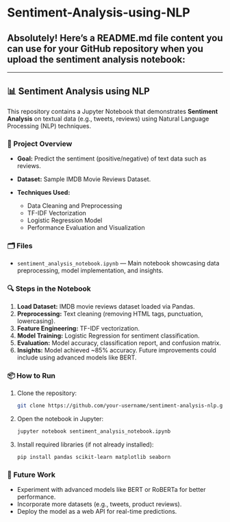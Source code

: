 # Sentiment-Analysis-using-NLP
## Absolutely! Here’s a **README.md** file content you can use for your GitHub repository when you upload the sentiment analysis notebook:

---

## 📊 Sentiment Analysis using NLP

This repository contains a Jupyter Notebook that demonstrates **Sentiment Analysis** on textual data (e.g., tweets, reviews) using Natural Language Processing (NLP) techniques.

### 🚀 Project Overview

* **Goal:** Predict the sentiment (positive/negative) of text data such as reviews.
* **Dataset:** Sample IMDB Movie Reviews Dataset.
* **Techniques Used:**

  * Data Cleaning and Preprocessing
  * TF-IDF Vectorization
  * Logistic Regression Model
  * Performance Evaluation and Visualization

### 🗂️ Files

* `sentiment_analysis_notebook.ipynb` — Main notebook showcasing data preprocessing, model implementation, and insights.

### 🔍 Steps in the Notebook

1. **Load Dataset:** IMDB movie reviews dataset loaded via Pandas.
2. **Preprocessing:** Text cleaning (removing HTML tags, punctuation, lowercasing).
3. **Feature Engineering:** TF-IDF vectorization.
4. **Model Training:** Logistic Regression for sentiment classification.
5. **Evaluation:** Model accuracy, classification report, and confusion matrix.
6. **Insights:** Model achieved \~85% accuracy. Future improvements could include using advanced models like BERT.

### 📦 How to Run

1. Clone the repository:

   ```bash
   git clone https://github.com/your-username/sentiment-analysis-nlp.git
   ```
2. Open the notebook in Jupyter:

   ```bash
   jupyter notebook sentiment_analysis_notebook.ipynb
   ```
3. Install required libraries (if not already installed):

   ```bash
   pip install pandas scikit-learn matplotlib seaborn
   ```

### 📌 Future Work

* Experiment with advanced models like BERT or RoBERTa for better performance.
* Incorporate more datasets (e.g., tweets, product reviews).
* Deploy the model as a web API for real-time predictions.
